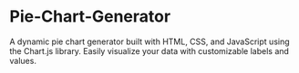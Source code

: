 # Pie-Chart-Generator
A dynamic pie chart generator built with HTML, CSS, and JavaScript using the Chart.js library. Easily visualize your data with customizable labels and values.
